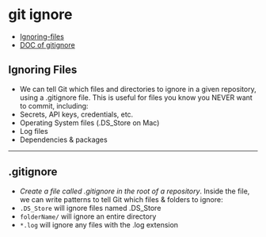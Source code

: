 # git ignore

- [Ignoring-files](https://docs.github.com/en/get-started/getting-started-with-git/ignoring-files)
- [DOC of gitignore](https://git-scm.com/docs/gitignore)

## Ignoring Files

- We can tell Git which files and directories to ignore in a given repository, using a .gitignore file. This is useful for files you know you NEVER want to commit, including:
- Secrets, API keys, credentials, etc.
- Operating System files (.DS_Store on Mac)
- Log files
- Dependencies & packages

---

## .gitignore

- _Create a file called .gitignore in the root of a repository_. Inside the file, we can write patterns to tell Git which files & folders to ignore:
- `.DS_Store` will ignore files named .DS_Store
- `folderName/` will ignore an entire directory
- `*.log` will ignore any files with the .log extension
